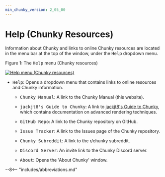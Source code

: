 ```yaml
---
min_chunky_version: 2_05_00
---
```


# Help (Chunky Resources)

Information about Chunky and links to online Chunky resources are located in the menu bar at the top of the window, under the <samp>Help</samp> dropdown menu.

<div class="figure" id="figure-1">
  <p class="figure">Figure 1: The <samp>Help</samp> menu (Chunky resources)</p>
  <div class="figureimgcontainer">
    <a href="../../../../../img/reference/user_interface/chunky/menu_bar/help/help_menu.png">
      <img class="figure" src="../../../../../img/reference/user_interface/chunky/menu_bar/help/help_menu.png" alt="Help menu (Chunky resources)">
    </a>
  </div>
</div>

- <samp>Help</samp>: Opens a dropdown menu that contains links to online resources and Chunky information.

    - <samp>Chunky Manual</samp>: A link to the Chunky Manual (this website).

    - <samp>jackjt8's Guide to Chunky</samp>: A link to <a href="https://jackjt8.github.io/ChunkyGuide/" target="_blank">jackjt8's Guide to Chunky</a>, which contains documentation on advanced rendering techniques.

    - <samp>GitHub Repo</samp>: A link to the Chunky repository on GitHub.

    - <samp>Issue Tracker</samp>: A link to the Issues page of the Chunky repository.

    - <samp>Chunky Subreddit</samp>: A link to the r/chunky subreddit.

    - <samp>Discord Server</samp>: An invite link to the Chunky Discord server.

    - <samp>About</samp>: Opens the 'About Chunky' window.

--8<-- "includes/abbreviations.md"
